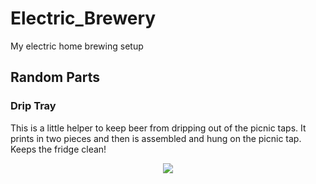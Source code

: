 # Electric_Brewery
My electric home brewing setup

## Random Parts
### Drip Tray
This is a little helper to keep beer from dripping out of the picnic taps. It prints in two pieces and then is assembled and hung on the picnic tap. Keeps the fridge clean!

<p align="center">
  <img src="https://github.com/mdhutchis/Schwendi_Brewing/blob/master/Random_Parts/Drip%20Tray.png">
</p>
